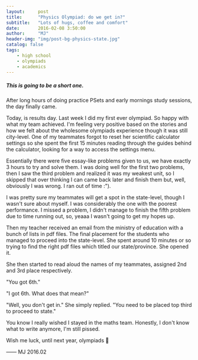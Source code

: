 ```yaml
---
layout:     post
title:      "Physics Olympiad: do we get in?"
subtitle:   "Lots of hugs, coffee and comfort"
date:       2016-02-08 3:50:00
author:     "MJ"
header-img: "img/post-bg-physics-state.jpg"
catalog: false
tags:
    - high school
    - olympiads
    - academics
---
```

#####  This is going to be a short one. #####

After long hours of doing practice PSets and early mornings study sessions, the day finally came.

Today, is results day. Last week I did my first ever olympiad. So happy with what my team achieved. I'm feeling very positive based on the stories and how we felt about the wholesome olympiads experience though it was still city-level. One of my teammates forgot to reset her scientific calculator settings so she spent the first 15 minutes reading through the guides behind the calculator, looking for a way to access the settings menu. 

Essentially there were five essay-like problems given to us, we have exactly 3 hours to try and solve them. I was doing well for the first two problems, then I saw the third problem and realized it was my weakest unit, so I skipped that over thinking I can came back later and finish them but, well, obviously I was wrong. I ran out of time :").

I was pretty sure my teammates will get a spot in the state-level, though I wasn't sure about myself. I was considerably the one with the poorest performance. I missed a problem, I didn't manage to finish the fifth problem due to time running out, so, yeaaa I wasn't going to get my hopes up. 

Then my teacher received an email from the ministry of education with a bunch of lists in pdf files. The final placement for the students who managed to proceed into the state-level. She spent around 10 minutes or so trying to find the right pdf files which titled our state/province. She opened it. 

She then started to read aloud the names of my teammates, assigned 2nd and 3rd place respectively.

"You got 6th."

"I got 6th. What does that mean?"

"Well, you don't get in." She simply replied. "You need to be placed top third to proceed to state."

   You know I really wished I stayed in the maths team. Honestly, I don't know what to write anymore, I'm still pissed.
   
   Wish me luck, until next year, olympiads 🤞

   —— MJ 2016.02